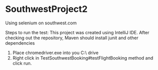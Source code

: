 # SouthwestProject2
Using selenium on southwest.com

Steps to run the test: 
This project was created using IntelliJ IDE. After checking out the repository, Maven should install junit and other dependencies

1. Place chromedriver.exe into you C:\ drive
2. Right click in TestSouthwestBooking#testFlightBooking method and click run.
